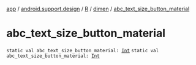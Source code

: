 [app](../../../index.md) / [android.support.design](../../index.md) / [R](../index.md) / [dimen](index.md) / [abc_text_size_button_material](./abc_text_size_button_material.md)

# abc_text_size_button_material

`static val abc_text_size_button_material: `[`Int`](https://kotlinlang.org/api/latest/jvm/stdlib/kotlin/-int/index.html)
`static val abc_text_size_button_material: `[`Int`](https://kotlinlang.org/api/latest/jvm/stdlib/kotlin/-int/index.html)